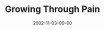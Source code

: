 ---
layout: message
category: message
series: "The Art of Growth"
title: "Growing Through Pain"
date: 2002-11-03-00-00
message_id: 257
audio-description: "There is an art to growth. Learn to grow up and not just old."
audio: "http://s3.amazonaws.com/crossroadsaudiomessages/Growing Through Pain.mp3"
audio-title: "Growing Through Pain"
audio-duration: "35:23"
---
